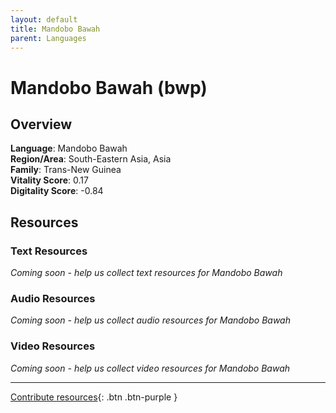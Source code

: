 ```yaml
---
layout: default
title: Mandobo Bawah
parent: Languages
---
```


# Mandobo Bawah (bwp)

## Overview

**Language**: Mandobo Bawah  
**Region/Area**: South-Eastern Asia, Asia  
**Family**: Trans-New Guinea  
**Vitality Score**: 0.17  
**Digitality Score**: -0.84  

## Resources

### Text Resources
*Coming soon - help us collect text resources for Mandobo Bawah*

### Audio Resources
*Coming soon - help us collect audio resources for Mandobo Bawah*

### Video Resources
*Coming soon - help us collect video resources for Mandobo Bawah*

---

[Contribute resources](https://fairtrain.github.io/){: .btn .btn-purple }
